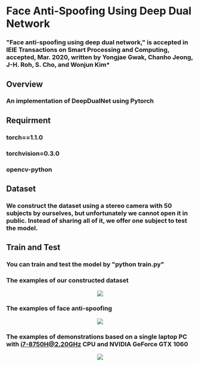# Face Anti-Spoofing Using Deep Dual Network

### "Face anti-spoofing using deep dual network," is accepted in IEIE Transactions on Smart Processing and Computing, accepted, Mar. 2020, written by Yongjae Gwak, Chanho Jeong, J-H. Roh, S. Cho, and Wonjun Kim*

## Overview

### An implementation of DeepDualNet using Pytorch

## Requirment

### torch==1.1.0
### torchvision=0.3.0
### opencv-python

## Dataset
### We construct the dataset using a stereo camera with 50 subjects by ourselves, but unfortunately we cannot open it in public. Instead of sharing all of it, we offer one subject to test the model.

## Train and Test
### You can train and test the model by "python train.py"

### The examples of our constructed dataset
<p align="center">
<img src="https://user-images.githubusercontent.com/58552068/70987797-f4914100-2103-11ea-8f81-7dbf3ec12540.png" />
</p>


### The examples of face anti-spoofing
<p align="center">
 
<img src="https://user-images.githubusercontent.com/58552068/70986583-877cac00-2101-11ea-843c-7bda09c5e107.png" />
</p>

### The examples of demonstrations based on a single laptop PC with i7-8750H@2.20GHz CPU and NVIDIA GeForce GTX 1060 
<p align="center">
<img src="https://user-images.githubusercontent.com/58552068/70986341-0e7d5480-2101-11ea-89bf-d51c5a9b0340.png" />
</p>
